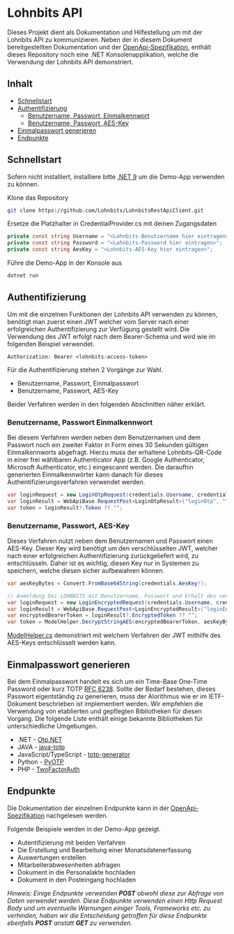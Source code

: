 ﻿# Lohnbits API

Dieses Projekt dient als Dokumentation und Hilfestellung um mit der Lohnbits API zu kommunizieren. Neben der in diesem Dokument bereitgestellten Dokumentation und der 
[OpenApi-Spezifikation](https://github.com/Lohnbits/LohnbitsRestApiClient/blob/master/OpenApi/LohnbitsOpenApi.json), enthält dieses Repository noch eine .NET Konsolenapplikation, 
welche die Verwendung der Lohnbits API demonstriert.

## Inhalt
* [Schnellstart](#schnellstart)
* [Authentifizierung](#authentifizierung)
	* [Benutzername, Passwort, Einmalkennwort](#benutzername-passwort-einmalkennwort)
	* [Benutzername, Passwort, AES-Key](#benutzername-passwort-aes-key)
* [Einmalpasswort generieren](#einmalpasswort-generieren)
* [Endpunkte](#endpunkte)

## Schnellstart
Sofern nicht installiert, installiere bitte [.NET 9](https://dotnet.microsoft.com/en-us/download/dotnet/9.0) um die Demo-App verwenden zu können.

Klone das Repository
```bash
git clone https://github.com/Lohnbits/LohnbitsRestApiClient.git
```

Ersetze die Platzhalter in CredentialProvider.cs mit deinen Zugangsdaten
```C#
private const string Username = "<Lohnbits-Benutzername hier eintragen>";
private const string Password = "<Lohnbits-Password hier eintragen>";
private const string AesKey = "<Lohnbits-AES-Key hier eintragen>";
```

Führe die Demo-App in der Konsole aus
```bash
dotnet run
```


## Authentifizierung
Um mit die einzelnen Funktionen der Lohnbits API verwenden zu können, benötigt man zuerst einen JWT welcher vom Server nach einer erfolgreichen Authentifizierung zur Verfügung
gestellt wird. Die Verwendung des JWT erfolgt nach dem Bearer-Schema und wird wie im folgenden Beispiel verwendet.
```
Authorization: Bearer <lohnbits-access-token>
```

Für die Authentifizierung stehen 2 Vorgänge zur Wahl. 
* Benutzername, Passwort, Einmalpasswort
* Benutzername, Passwort, AES-Key

Beider Verfahren werden in den folgenden Abschnitten näher erklärt.

### Benutzername, Passwort Einmalkennwort
Bei diesem Verfahren werden neben dem Benutzernamen und dem Passwort noch ein zweiter Faktor in Form eines 30 Sekunden gültigen Einmalkennworts abgefragt. Hierzu muss der erhaltene
Lohnbits-QR-Code in einer frei wählbaren Authenticator App (z.B. Google Authenticator, Microsoft Authenticator, etc.) eingescannt werden. Die daraufhin generierten Einmalkennwörter
kann danach für dieses Authentifizierungsverfahren verwendet werden.

```C#
var loginRequest = new LoginOtpRequest(credentials.Username, credentials.Password, totp);
var loginResult = WebApiBase.RequestPost<LoginOtpResult>("loginOtp", "", loginRequest);
var token = loginResult?.Token ?? "";
```

### Benutzername, Passwort, AES-Key
Dieses Verfahren nutzt neben dem Benutzernamen und Passwort einen AES-Key. Dieser Key wird benötigt um den verschlüsselten JWT, welcher nach einer erfolgreichen
Authentifizierung zurückgeliefert wird, zu entschlüsseln. Daher ist es wichtig, diesen Key nur in Systemen zu speichern, welche diesen sicher aufbewahren können.

```C#
var aesKeyBytes = Convert.FromBase64String(credentials.AesKey!);

// Anmeldung bei LOHNBITS mit Benutzername, Passwort und Erhalt des verschlüsselten Bearer Tokens
var loginRequest = new LoginEncryptedRequest(credentials.Username, credentials.Password);
var loginResult = WebApiBase.RequestPost<LoginEncryptedResult>("loginEncrypted", loginRequest);
var encryptedBearerToken = loginResult?.EncryptedToken ?? "";
var token = ModelHelper.DecryptStringAES(encryptedBearerToken, aesKeyBytes);
```

[ModelHelper.cs](https://github.com/Lohnbits/LohnbitsRestApiClient/blob/master/Model/ModelHelper.cs) demonstriert mit welchem Verfahren der JWT mithilfe des AES-Keys entschlüsselt werden kann.

## Einmalpasswort generieren
Bei dem Einmalpasswort handelt es sich um ein Time-Base One-Time Password oder kurz TOTP [RFC 6238](https://datatracker.ietf.org/doc/html/rfc6238). 
Sollte der Bedarf bestehen, dieses Passwort eigentständig zu generieren, muss der Alorithmus wie er im IETF-Dokument beschrieben ist implementiert werden.
Wir empfehlen die Verwendung von etablierten und gepflegten Bibliotheken für diesen Vorgang. Die folgende Liste enthält einige bekannte Bibliotheken für 
unterschiedliche Umgebungen.
* .NET - [Otp.NET](https://github.com/kspearrin/Otp.NET)
* JAVA - [java-totp](https://github.com/samdjstevens/java-totp)
* JavaScript/TypeScript - [totp-generator](https://github.com/bellstrand/totp-generator)
* Python - [PyOTP](https://github.com/pyauth/pyotp)
* PHP - [TwoFactorAuth](https://github.com/RobThree/TwoFactorAuth)

## Endpunkte
Die Dokumentation der einzelnen Endpunkte kann in der [OpenApi-Spezifikation](https://github.com/Lohnbits/LohnbitsRestApiClient/blob/master/OpenApi/LohnbitsOpenApi.json) 
nachgelesen werden.

Folgende Beispiele werden in der Demo-App gezeigt.
* Autentifizierung mit beiden Verfahren
* Die Erstellung und Bearbeitung einer Monatsdatenerfassung
* Auswertungen erstellen
* Mitarbeiterabwesenheiten abfragen
* Dokument in die Personalakte hochladen
* Dokument in den Posteingang hochladen

_Hinweis: Einige Endpunkte verwenden **POST** obwohl diese zur Abfrage von Daten verwendet werden. Diese Endpunkte verwenden einen Http Request Body und um eventuelle Warnungen 
einiger Tools, Frameworks etc. zu verhinden, haben wir die Entscheidung getroffen für diese Endpunkte ebenfalls **POST** anstatt **GET** zu verwenden._ 
